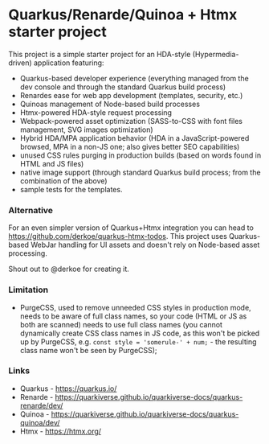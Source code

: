 # Quarkus/Renarde/Quinoa + Htmx starter project

This project is a simple starter project for an HDA-style (Hypermedia-driven)
application featuring:

- Quarkus-based developer experience (everything managed from the dev console
  and through the standard Quarkus build process)
- Renardes ease for web app development (templates, security, etc.)
- Quinoas management of Node-based build processes
- Htmx-powered HDA-style request processing
- Webpack-powered asset optimization (SASS-to-CSS with font files management,
  SVG images optimization)
- Hybrid HDA/MPA application behavior (HDA in a JavaScript-powered browsed,
  MPA in a non-JS one; also gives better SEO capabilities)
- unused CSS rules purging in production builds (based on words found in HTML
  and JS files)
- native image support (through standard Quarkus build process; from
  the combination of the above)
- sample tests for the templates.


### Alternative

For an even simpler version of Quarkus+Htmx integration you can head to
https://github.com/derkoe/quarkus-htmx-todos. This project  uses Quarkus-based
WebJar handling for UI assets and doesn't rely on Node-based asset processing.

Shout out to @derkoe for creating it.


### Limitation

- PurgeCSS, used to remove unneeded CSS styles in production mode, needs to be
  aware of full class names, so your code (HTML or JS as both are scanned)
  needs to use full class names (you cannot dynamically create CSS class names
  in JS code, as this won't be picked up by PurgeCSS, 
  e.g. `const style = 'somerule-' + num;` - the resulting class name won't be
  seen by PurgeCSS);


### Links

- Quarkus - https://quarkus.io/
- Renarde - https://quarkiverse.github.io/quarkiverse-docs/quarkus-renarde/dev/
- Quinoa - https://quarkiverse.github.io/quarkiverse-docs/quarkus-quinoa/dev/
- Htmx - https://htmx.org/
